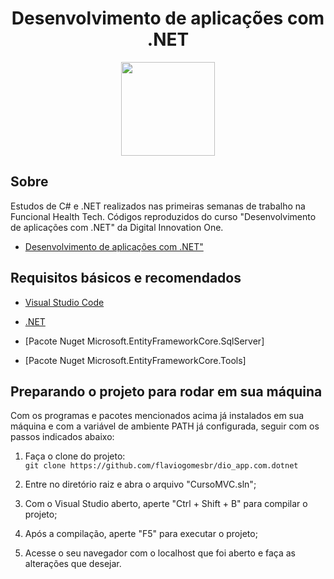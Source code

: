 <div align="center">
    <h1>Desenvolvimento de aplicações com .NET</h1>
    <img width=150 src='https://www.aboutfarma.com.br/images/materias/2019/04/1023623288_Funcional_health_logo_451.png'>
</div>


## Sobre 

Estudos de C# e .NET realizados nas primeiras semanas de trabalho na Funcional Health Tech. Códigos reproduzidos do curso "Desenvolvimento de aplicações com .NET" da Digital Innovation One.
- [Desenvolvimento de aplicações com .NET"](https://web.digitalinnovation.one/course/desenvolvimento-de-aplicacoes-com-net/learning/360146c5-ab67-49cb-be3d-022713591f9d/?back=/browse)


## Requisitos básicos e recomendados
- [Visual Studio Code](https://code.visualstudio.com/) <br>

- [.NET](https://dotnet.microsoft.com/download) <br>

- [Pacote Nuget Microsoft.EntityFrameworkCore.SqlServer] <br>

- [Pacote Nuget  Microsoft.EntityFrameworkCore.Tools] <br>

  
## Preparando o projeto para rodar em sua máquina

Com os programas e pacotes mencionados acima já instalados em sua máquina e com a variável de ambiente PATH já configurada, seguir com os passos indicados abaixo:

1. Faça o clone do projeto: <br>
    ```git clone https://github.com/flaviogomesbr/dio_app.com.dotnet```

2. Entre no diretório raiz e abra o arquivo "CursoMVC.sln"; <br>

3. Com o Visual Studio aberto, aperte "Ctrl + Shift + B" para compilar o projeto; <br>

4. Após a compilação, aperte "F5" para executar o projeto;  <br>

5. Acesse o seu navegador com o localhost que foi aberto e faça as alterações que desejar. <br>
